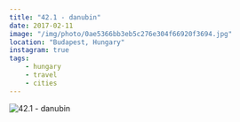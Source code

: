 ```yaml
---
title: "42.1 - danubin"
date: 2017-02-11
image: "/img/photo/0ae5366bb3eb5c276e304f66920f3694.jpg"
location: "Budapest, Hungary"
instagram: true
tags:
    - hungary
    - travel
    - cities
---
```


![42.1 - danubin](/img/photo/0ae5366bb3eb5c276e304f66920f3694.jpg)
